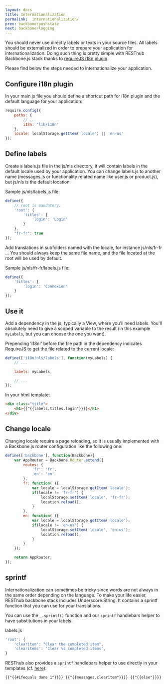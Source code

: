 ```yaml
---
layout: docs
title: Internationalization
permalink:  internationalization/
prev: backbone/pushstate
next: backbone/logging
---
```


<div class="toc"></div>

You should never use directly labels or texts in your source files. All labels should be externalized in order to prepare your 
application for internationalization. Doing such thing is pretty simple with RESThub Backbone.js stack thanks
to [requireJS i18n plugin](http://requirejs.org/docs/api.html#i18n).

Please find below the steps needed to internationalize your application.

## Configure i18n plugin

In your main.js file you should define a shortcut path for i18n plugin and the default language for your application:

```javascript
require.config({
    paths: {
        // ...
        i18n: "lib/i18n"
    },
    locale: localStorage.getItem('locale') || 'en-us'
});
```

## Define labels

Create a labels.js file in the js/nls directory, it will contain labels in the default locale used by your application.
You can change labels.js to another name (messages.js or functionality related name like user.js or product.js),
but js/nls is the default location.

Sample js/nls/labels.js file:

```javascript
define({
    // root is mandatory.
    'root': {
        'titles': {
            'login': 'Login'
        }
    },
    "fr-fr": true
});
```

Add translations in subfolders named with the locale, for instance js/nls/fr-fr ...
You should always keep the same file name, and the file located at the root will be used by default.

Sample js/nls/fr-fr/labels.js file:

```javascript
define({
    'titles': {
        'login': 'Connexion'
    }
});
```

## Use it

Add a dependency in the js, typically a View, where you'll need labels. You'll absolutely need to give a scoped variable to the result (in this example `myLabels`, but you can choose the one you want).

Prepending 'i18n!' before the file path in the dependency indicates RequireJS to get the file related to the current locale:

```javascript
define(['i18n!nls/labels'], function(myLabels) {
    // ...

    labels: myLabels,

    // ...
});
```

In your html template:

```html
<div class="title">
    <h1>{{"{{labels.titles.login"}}}}</h1>
</div>
```

## Change locale

Changing locale require a page reloading, so it is usually implemented with a Backbone.js router configuration
like the following one:

```javascript
define(['backbone'], function(Backbone){
    var AppRouter = Backbone.Router.extend({
        routes: {
            'fr': 'fr',
            'en': 'en'
        },
        fr: function( ){
            var locale = localStorage.getItem('locale');
            if(locale != 'fr-fr') {
                localStorage.setItem('locale', 'fr-fr');
                location.reload();
            }
        },
        en: function( ){
            var locale = localStorage.getItem('locale');
            if(locale != 'en-us') {
                localStorage.setItem('locale', 'en-us');
                location.reload();
            }
        }
    });

    return AppRouter;
});
```

## sprintf

Internationalization can sometimes be tricky since words are not always in the same order depending on the language.
To make your life easier, RESThub backbone stack includes Underscore.String. It contains a sprintf function that you
can use for your translations.

You can use the `_.sprintf()` function and our `sprintf` handlebars helper to have substitutions in your labels.

labels.js

```javascript
'root': {
    'clearitem': "Clear the completed item",
    'clearitems': 'Clear %s completed items',
}
```

RESThub also provides a `sprintf` handlebars helper to use directly in your
templates (cf. [here](/docs/backbone/templating#sprintf)):

```html
{{"{{#ifequals done 1"}}}} {{"{{messages.clearitem"}}}} {{"{{else"}}}} {{"{{sprintf messages.clearitems done"}}}} {{"{{/ifequals"}}}}
```